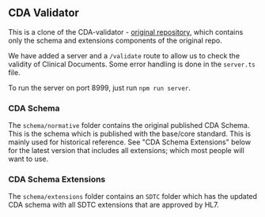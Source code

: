 ## CDA Validator

This is a clone of the CDA-validator - [original repository](https://github.com/HL7/CDA-core-2.1), which contains only the schema and extensions components of the original repo.

We have added a server and a `/validate` route to allow us to check the validity of Clinical Documents. Some error handling is done in the `server.ts` file.

To run the server on port 8999, just run `npm run server`.

### CDA Schema

The `schema/normative` folder contains the original published CDA Schema. This is the schema which is published with the base/core standard. This is mainly used for historical reference. See "CDA Schema Extensions" below for the latest version that includes all extensions; which most people will want to use.

### CDA Schema Extensions

The `schema/extensions` folder contains an `SDTC` folder which has the updated CDA schema with all SDTC extensions that are approved by HL7.
